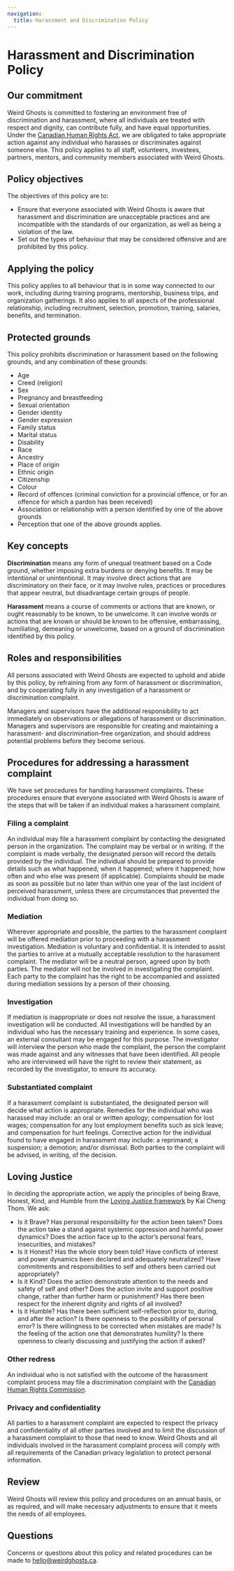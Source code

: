 ```yaml
---
navigation:
  title: Harassment and Discrimination Policy
---
```

# Harassment and Discrimination Policy

## Our commitment

Weird Ghosts is committed to fostering an environment free of discrimination and harassment, where all individuals are treated with respect and dignity, can contribute fully, and have equal opportunities. Under the [Canadian Human Rights Act](https://laws-lois.justice.gc.ca/eng/acts/h-6/), we are obligated to take appropriate action against any individual who harasses or discriminates against someone else. This policy applies to all staff, volunteers, investees, partners, mentors, and community members associated with Weird Ghosts.

## Policy objectives

The objectives of this policy are to:

- Ensure that everyone associated with Weird Ghosts is aware that harassment and discrimination are unacceptable practices and are incompatible with the standards of our organization, as well as being a violation of the law.
- Set out the types of behaviour that may be considered offensive and are prohibited by this policy.

## Applying the policy

This policy applies to all behaviour that is in some way connected to our work, including during training programs, mentorship, business trips, and organization gatherings. It also applies to all aspects of the professional relationship, including recruitment, selection, promotion, training, salaries, benefits, and termination.

## Protected grounds

This policy prohibits discrimination or harassment based on the following grounds, and any combination of these grounds:

- Age
- Creed (religion)
- Sex
- Pregnancy and breastfeeding
- Sexual orientation
- Gender identity
- Gender expression
- Family status
- Marital status
- Disability
- Race
- Ancestry
- Place of origin
- Ethnic origin
- Citizenship
- Colour
- Record of offences (criminal conviction for a provincial offence, or for an offence for which a pardon has been received)
- Association or relationship with a person identified by one of the above grounds
- Perception that one of the above grounds applies.

## Key concepts

**Discrimination** means any form of unequal treatment based on a Code ground, whether imposing extra burdens or denying benefits. It may be intentional or unintentional. It may involve direct actions that are discriminatory on their face, or it may involve rules, practices or procedures that appear neutral, but disadvantage certain groups of people.

**Harassment** means a course of comments or actions that are known, or ought reasonably to be known, to be unwelcome. It can involve words or actions that are known or should be known to be offensive, embarrassing, humiliating, demeaning or unwelcome, based on a ground of discrimination identified by this policy.

## Roles and responsibilities

All persons associated with Weird Ghosts are expected to uphold and abide by this policy, by refraining from any form of harassment or discrimination, and by cooperating fully in any investigation of a harassment or discrimination complaint.

Managers and supervisors have the additional responsibility to act immediately on observations or allegations of harassment or discrimination. Managers and supervisors are responsible for creating and maintaining a harassment- and discrimination-free organization, and should address potential problems before they become serious.

## Procedures for addressing a harassment complaint

We have set procedures for handling harassment complaints. These procedures ensure that everyone associated with Weird Ghosts is aware of the steps that will be taken if an individual makes a harassment complaint.

### Filing a complaint

An individual may file a harassment complaint by contacting the designated person in the organization. The complaint may be verbal or in writing. If the complaint is made verbally, the designated person will record the details provided by the individual. The individual should be prepared to provide details such as what happened; when it happened; where it happened; how often and who else was present (if applicable). Complaints should be made as soon as possible but no later than within one year of the last incident of perceived harassment, unless there are circumstances that prevented the individual from doing so.

### Mediation

Wherever appropriate and possible, the parties to the harassment complaint will be offered mediation prior to proceeding with a harassment investigation. Mediation is voluntary and confidential. It is intended to assist the parties to arrive at a mutually acceptable resolution to the harassment complaint. The mediator will be a neutral person, agreed upon by both parties. The mediator will not be involved in investigating the complaint. Each party to the complaint has the right to be accompanied and assisted during mediation sessions by a person of their choosing.

### Investigation

If mediation is inappropriate or does not resolve the issue, a harassment investigation will be conducted. All investigations will be handled by an individual who has the necessary training and experience. In some cases, an external consultant may be engaged for this purpose. The investigator will interview the person who made the complaint, the person the complaint was made against and any witnesses that have been identified. All people who are interviewed will have the right to review their statement, as recorded by the investigator, to ensure its accuracy.

### Substantiated complaint

If a harassment complaint is substantiated, the designated person will decide what action is appropriate. Remedies for the individual who was harassed may include: an oral or written apology; compensation for lost wages; compensation for any lost employment benefits such as sick leave; and compensation for hurt feelings. Corrective action for the individual found to have engaged in harassment may include: a reprimand; a suspension; a demotion; and/or dismissal. Both parties to the complaint will be advised, in writing, of the decision.

## Loving Justice

In deciding the appropriate action, we apply the principles of being Brave, Honest, Kind, and Humble from the [Loving Justice framework](https://abolitionist.tools/Loving-Justice) by Kai Cheng Thom. We ask:

- Is it Brave? Has personal responsibility for the action been taken? Does the action take a stand against systemic oppression and harmful power dynamics? Does the action face up to the actor’s personal fears, insecurities, and mistakes?
- Is it Honest? Has the whole story been told? Have conflicts of interest and power dynamics been declared and adequately neutralized? Have commitments and responsibilities to self and others been carried out appropriately?
- Is it Kind? Does the action demonstrate attention to the needs and safety of self and other? Does the action invite and support positive change, rather than further harm or punishment? Has there been respect for the inherent dignity and rights of all involved?
- Is it Humble? Has there been sufficient self-reflection prior to, during, and after the action? Is there openness to the possibility of personal error? Is there willingness to be corrected when mistakes are made? Is the feeling of the action one that demonstrates humility? Is there openness to clearly discussing and justifying the action if asked?

### Other redress

An individual who is not satisfied with the outcome of the harassment complaint process may file a discrimination complaint with the [Canadian Human Rights Commission](https://www.chrc-ccdp.gc.ca/eng).

### Privacy and confidentiality

All parties to a harassment complaint are expected to respect the privacy and confidentiality of all other parties involved and to limit the discussion of a harassment complaint to those that need to know. Weird Ghosts and all individuals involved in the harassment complaint process will comply with all requirements of the Canadian privacy legislation to protect personal information.

## Review

Weird Ghosts will review this policy and procedures on an annual basis, or as required, and will make necessary adjustments to ensure that it meets the needs of all employees.

## Questions

Concerns or questions about this policy and related procedures can be made to [hello@weirdghosts.ca](mailto:hello@weirdghosts.ca).
